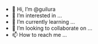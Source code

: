 - 👋 Hi, I’m @guilura
- 👀 I’m interested in ...
- 🌱 I’m currently learning ...
- 💞️ I’m looking to collaborate on ...
- 📫 How to reach me ...

<!---
guilura/guilura is a ✨ special ✨ repository because its `README.md` (this file) appears on your GitHub profile.
You can click the Preview link to take a look at your changes.
--->
